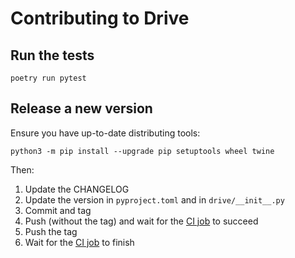# Contributing to Drive

## Run the tests

    poetry run pytest

## Release a new version

Ensure you have up-to-date distributing tools:

    python3 -m pip install --upgrade pip setuptools wheel twine

Then:

1. Update the CHANGELOG
2. Update the version in `pyproject.toml` and in `drive/__init__.py`
3. Commit and tag
4. Push (without the tag) and wait for the [CI job][ci1] to succeed
5. Push the tag
6. Wait for the [CI job][ci2] to finish

[ci1]: https://github.com/bfontaine/drive/actions/workflows/build.yml
[ci2]: https://github.com/bfontaine/drive/actions/workflows/publish.yml
